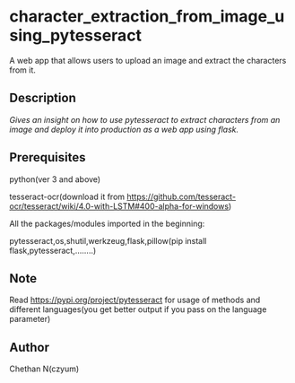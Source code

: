 # character_extraction_from_image_using_pytesseract
A web app that allows users to upload an image and extract the characters from it.

Description
--------
*Gives an insight on how to use pytesseract to extract characters from an image and deploy it into production as a web app using flask.*

Prerequisites
------
python(ver 3 and above)

tesseract-ocr(download it from https://github.com/tesseract-ocr/tesseract/wiki/4.0-with-LSTM#400-alpha-for-windows)

All the packages/modules imported in the beginning:

pytesseract,os,shutil,werkzeug,flask,pillow(pip install flask,pytesseract,........)

Note
----
Read https://pypi.org/project/pytesseract for usage of methods and different languages(you get better output if you pass on the language parameter)

Author
----
Chethan N(czyum)

